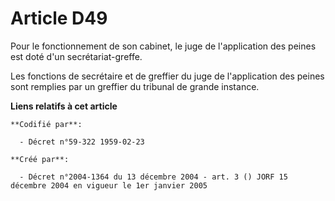 # Article D49

Pour le fonctionnement de son cabinet, le juge de l'application des peines est doté d'un secrétariat-greffe.

Les fonctions de secrétaire et de greffier du juge de l'application des peines sont remplies par un greffier du tribunal de
grande instance.

**Liens relatifs à cet article**

	**Codifié par**:

	  - Décret n°59-322 1959-02-23

	**Créé par**:

	  - Décret n°2004-1364 du 13 décembre 2004 - art. 3 () JORF 15 décembre 2004 en vigueur le 1er janvier 2005

